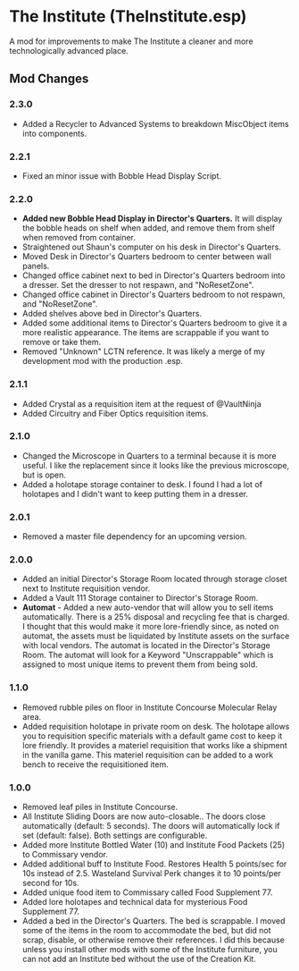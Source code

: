 # The Institute (TheInstitute.esp)
A mod for improvements to make The Institute a cleaner and more technologically advanced place.

## Mod Changes

### 2.3.0

* Added a Recycler to Advanced Systems to breakdown MiscObject items into components.

### 2.2.1

* Fixed an minor issue with Bobble Head Display Script.

### 2.2.0

* **Added new Bobble Head Display in Director's Quarters.** It will display the bobble heads on shelf when added, and remove them from shelf when removed from container.
* Straightened out Shaun's computer on his desk in Director's Quarters.
* Moved Desk in Director's Quarters bedroom to center between wall panels.
* Changed office cabinet next to bed in Director's Quarters bedroom into a dresser. Set the dresser to not respawn, and "NoResetZone".
* Changed office cabinet in Director's Quarters bedroom to not respawn, and "NoResetZone".
* Added shelves above bed in Director's Quarters.
* Added some additional items to Director's Quarters bedroom to give it a more realistic appearance. The items are scrappable if you want to remove or take them.
* Removed "Unknown" LCTN reference. It was likely a merge of my development mod with the production .esp.

### 2.1.1

* Added Crystal as a requisition item at the request of @VaultNinja
* Added Circuitry and Fiber Optics requisition items.

### 2.1.0

* Changed the Microscope in Quarters to a terminal because it is more useful. I like the replacement since it looks like the previous microscope, but is open.
* Added a holotape storage container to desk. I found I had a lot of holotapes and I didn't want to keep putting them in a dresser.

### 2.0.1
* Removed a master file dependency for an upcoming version.

### 2.0.0
* Added an initial Director's Storage Room located through storage closet next to Institute requisition vendor.
* Added a Vault 111 Storage container to Director's Storage Room.
* **Automat** - Added a new auto-vendor that will allow you to sell items automatically. There is a 25% disposal and recycling fee that is charged. I thought that this would make it more lore-friendly since, as noted on automat, the assets must be liquidated by Institute assets on the surface with local vendors. The automat is located in the Director's Storage Room. The automat will look for a Keyword "Unscrappable" which is assigned to most unique items to prevent them from being sold.

### 1.1.0
* Removed rubble piles on floor in Institute Concourse Molecular Relay area.
* Added requisition holotape in private room on desk. The holotape allows you to requisition specific materials with a default game cost to keep it lore friendly. It provides a materiel requisition that works like a shipment in the vanilla game. This materiel requisition can be added to a work bench to receive the requisitioned item.

### 1.0.0
* Removed leaf piles in Institute Concourse.
* All Institute Sliding Doors are now auto-closable.. The doors close automatically (default: 5 seconds). The doors will automatically lock if set (default: false). Both settings are configurable.
* Added more Institute Bottled Water (10) and Institute Food Packets (25) to Commissary vendor.
* Added additional buff to Institute Food. Restores Health 5 points/sec for 10s instead of 2.5. Wasteland Survival Perk changes it to 10 points/per second for 10s.
* Added unique food item to Commissary called Food Supplement 77.
* Added lore holotapes and technical data for mysterious Food Supplement 77.
* Added a bed in the Director's Quarters. The bed is scrappable. I moved some of the items in the room to accommodate the bed, but did not scrap, disable, or otherwise remove their references. I did this because unless you install other mods with some of the Institute furniture, you can not add an Institute bed without the use of the Creation Kit.
